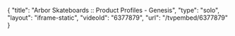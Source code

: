 {
    "title": "Arbor Skateboards :: Product Profiles - Genesis",
    "type": "solo",
    "layout": "iframe-static",
    "videoId": "6377879",
    "url": "\/tvpembed\/6377879"
}